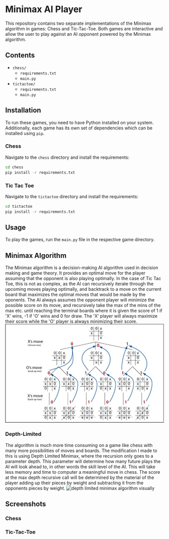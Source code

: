 
# Minimax AI Player

This repository contains two separate implementations of the Minimax algorithm in games: Chess and Tic-Tac-Toe. Both games are interactive and allow the user to play against an AI opponent powered by the Minimax algorithm.

## Contents

- `chess/`
  - `requirements.txt`
  - `main.py`
- `tictactoe/`
  - `requirements.txt`
  - `main.py`

## Installation

To run these games, you need to have Python installed on your system. Additionally, each game has its own set of dependencies which can be installed using `pip`.

### Chess

Navigate to the `chess` directory and install the requirements:

```bash
cd chess
pip install -r requirements.txt
```

### Tic Tac Toe

Navigate to the `tictactoe` directory and install the requirements:

```bash
cd tictactoe
pip install -r requirements.txt
```

## Usage
To play the games, run the `main.py` file in the respective game directory.


## Minimax Algorithm
The Minimax algorithm is a decision-making AI algorithm used in decision making and game theory. It provides an optimal move for the player assuming that the opponent is also playing optimally. In the case of Tic Tac Toe, this is not as complex, as the AI can recursively iterate through the upcoming moves playing optimally, and backtrack to a move on the current board that maximizes the optimal moves that would be made by the oponents. The AI always assumes the opponent player will minimize the possible score on its move, and recursively take the max of the mins of the max etc. until reaching the terminal boards where it is given the score of 1 if 'X' wins, -1 if 'O' wins and 0 for draw. The 'X' player will always maximize their score while the 'O' player is always minimizing their score. 
![minimax visualization](images/minimax.png)

### Depth-Limited
The algorithm is much more time consuming on a game like chess with many more possibilities of moves and boards. The modification I made to this is using Depth Limited Minimax, where the recursion only goes to a parameter depth. This parameter will determine how many future plays the AI will look ahead to, in other words the skill level of the AI. This will take less memory and time to computer a meaningful move in chess. The score at the max depth recursive call will be determined by the material of the player adding up their pieces by weight and subtracting it from the opponents pieces by weight.
![depth limited minimax algorithm visually](images/depth-limited.png)


## Screenshots
### Chess

### Tic-Tac-Toe


